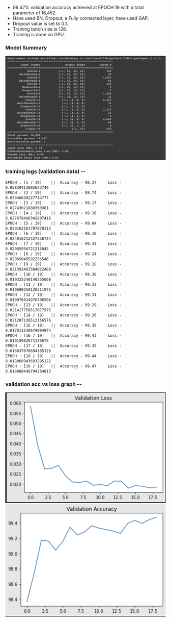 - 99.47% validation accuracy achieved at EPOCH 19 with a total parameter of 16,452.
- Have used BN, Dropout, a Fully connected layer, have used GAP. 
- Dropout value is set to 0.1.
- Training batch size is 128.
- Training is done on GPU.

### Model Summary
![Model Summary](https://github.com/eva-6-3/Session_4_assignments/blob/main/Part_2/resources/model_summary.png)

### training logs (validation data) -- 
```
EPOCH : [1 / 19] 	|| 	Accuracy - 98.37  	 Loss - 0.05839413802623749
EPOCH : [2 / 19] 	|| 	Accuracy - 98.74  	 Loss - 0.03946630227714777
EPOCH : [3 / 19] 	|| 	Accuracy - 99.17  	 Loss - 0.02743021888360381
EPOCH : [4 / 19] 	|| 	Accuracy - 99.16  	 Loss - 0.027678496342897416
EPOCH : [5 / 19] 	|| 	Accuracy - 99.04  	 Loss - 0.029162161707878113
EPOCH : [6 / 19] 	|| 	Accuracy - 99.16  	 Loss - 0.024016212427336724
EPOCH : [7 / 19] 	|| 	Accuracy - 99.34  	 Loss - 0.02095956721215043
EPOCH : [8 / 19] 	|| 	Accuracy - 99.24  	 Loss - 0.02065049592256546
EPOCH : [9 / 19] 	|| 	Accuracy - 99.28  	 Loss - 0.021392483384022488
EPOCH : [10 / 19] 	|| 	Accuracy - 99.36  	 Loss - 0.019325240146555008
EPOCH : [11 / 19] 	|| 	Accuracy - 99.33  	 Loss - 0.019690250120311975
EPOCH : [12 / 19] 	|| 	Accuracy - 99.31  	 Loss - 0.019076924976706506
EPOCH : [13 / 19] 	|| 	Accuracy - 99.29  	 Loss - 0.021417756617077975
EPOCH : [14 / 19] 	|| 	Accuracy - 99.26  	 Loss - 0.021287136512156576
EPOCH : [15 / 19] 	|| 	Accuracy - 99.39  	 Loss - 0.017911540679004974
EPOCH : [16 / 19] 	|| 	Accuracy - 99.43  	 Loss - 0.01915982871176675
EPOCH : [17 / 19] 	|| 	Accuracy - 99.39  	 Loss - 0.018837670694105326
EPOCH : [18 / 19] 	|| 	Accuracy - 99.44  	 Loss - 0.018060943693295122
EPOCH : [19 / 19] 	|| 	Accuracy - 99.47  	 Loss - 0.018060448794264813
```

### validation acc vs loss graph -- 
![Validation Loss](https://github.com/eva-6-3/Session_4_assignments/blob/main/Part_2/resources/Validation_loss.png)
![Validation Accuracy](https://github.com/eva-6-3/Session_4_assignments/blob/main/Part_2/resources/Validation_accuracy.png)
